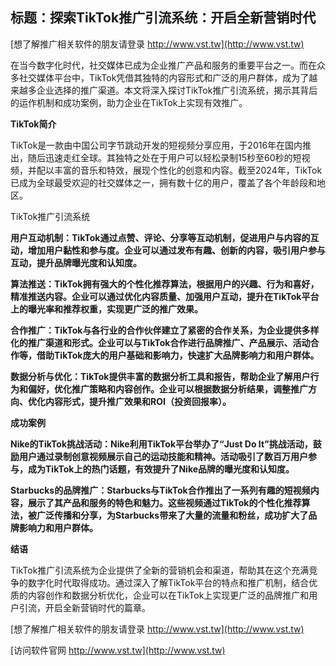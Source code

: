 ## **标题：探索TikTok推广引流系统：开启全新营销时代**

[想了解推广相关软件的朋友请登录 http://www.vst.tw](http://www.vst.tw)

在当今数字化时代，社交媒体已成为企业推广产品和服务的重要平台之一。而在众多社交媒体平台中，TikTok凭借其独特的内容形式和广泛的用户群体，成为了越来越多企业选择的推广渠道。本文将深入探讨TikTok推广引流系统，揭示其背后的运作机制和成功案例，助力企业在TikTok上实现有效推广。

**TikTok简介**

TikTok是一款由中国公司字节跳动开发的短视频分享应用，于2016年在国内推出，随后迅速走红全球。其独特之处在于用户可以轻松录制15秒至60秒的短视频，并配以丰富的音乐和特效，展现个性化的创意和内容。截至2024年，TikTok已成为全球最受欢迎的社交媒体之一，拥有数十亿的用户，覆盖了各个年龄段和地区。

TikTok推广引流系统

**用户互动机制：TikTok通过点赞、评论、分享等互动机制，促进用户与内容的互动，增加用户黏性和参与度。企业可以通过发布有趣、创新的内容，吸引用户参与互动，提升品牌曝光度和认知度。**

**算法推送：TikTok拥有强大的个性化推荐算法，根据用户的兴趣、行为和喜好，精准推送内容。企业可以通过优化内容质量、加强用户互动，提升在TikTok平台上的曝光率和推荐权重，实现更广泛的推广效果。**

**合作推广：TikTok与各行业的合作伙伴建立了紧密的合作关系，为企业提供多样化的推广渠道和形式。企业可以与TikTok合作进行品牌推广、产品展示、活动合作等，借助TikTok庞大的用户基础和影响力，快速扩大品牌影响力和用户群体。**

**数据分析与优化：TikTok提供丰富的数据分析工具和报告，帮助企业了解用户行为和偏好，优化推广策略和内容创作。企业可以根据数据分析结果，调整推广方向、优化内容形式，提升推广效果和ROI（投资回报率）。**

**成功案例**

**Nike的TikTok挑战活动：Nike利用TikTok平台举办了“Just Do It”挑战活动，鼓励用户通过录制创意视频展示自己的运动技能和精神。活动吸引了数百万用户参与，成为TikTok上的热门话题，有效提升了Nike品牌的曝光度和认知度。**

**Starbucks的品牌推广：Starbucks与TikTok合作推出了一系列有趣的短视频内容，展示了其产品和服务的特色和魅力。这些视频通过TikTok的个性化推荐算法，被广泛传播和分享，为Starbucks带来了大量的流量和粉丝，成功扩大了品牌影响力和用户群体。**

**结语**

TikTok推广引流系统为企业提供了全新的营销机会和渠道，帮助其在这个充满竞争的数字化时代取得成功。通过深入了解TikTok平台的特点和推广机制，结合优质的内容创作和数据分析优化，企业可以在TikTok上实现更广泛的品牌推广和用户引流，开启全新营销时代的篇章。

[想了解推广相关软件的朋友请登录 http://www.vst.tw](http://www.vst.tw)


[访问软件官网 http://www.vst.tw](http://www.vst.tw)
